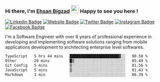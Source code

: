 ### Hi there, I'm <a href="https://ehsanbigzad.com" target="_blank">Ehsan Bigzad</a> <img src="https://media.giphy.com/media/hvRJCLFzcasrR4ia7z/giphy.gif" width="25px" height="25px"> Happy to see you here !

[![Linkedin Badge](https://img.shields.io/badge/-LinkedIn-0e76a8?style=flat-square&logo=Linkedin&logoColor=white)](https://linkedin.com/in/EhsanBigzad)
[![Website Badge](https://img.shields.io/badge/Website-3b5998?style=flat-square&logo=google-chrome&logoColor=white)](https://ehsanbigzad.com)
[![Twitter Badge](https://img.shields.io/badge/-Twitter-00acee?style=flat-square&logo=Twitter&logoColor=white)](https://twitter.com/EhsanBigzad)
[![Instagram Badge](https://img.shields.io/badge/-Instagram-e4405f?style=flat-square&logo=Instagram&logoColor=white)](https://instagram.com/ehsanbigzad/)
[![Facebook Badge](https://img.shields.io/badge/-Facebook-0088cc?style=flat-square&logo=Facebook&logoColor=white)](https://facebook.com/EhsanBigzad7)

I'm a Software Engineer with over 6 years of professional experience
in developing and implementing software solutions ranging from mobile applications development to architecting enterprise level softwares.

<!--START_SECTION:waka-->

```txt
TypeScript   5 hrs 44 mins   ██████████████████████▓░░   90.50 %
Other        20 mins         █▒░░░░░░░░░░░░░░░░░░░░░░░   05.49 %
Git Config   5 mins          ▒░░░░░░░░░░░░░░░░░░░░░░░░   01.56 %
JavaScript   5 mins          ▒░░░░░░░░░░░░░░░░░░░░░░░░   01.43 %
Markdown     1 min           ░░░░░░░░░░░░░░░░░░░░░░░░░   00.39 %
```

<!--END_SECTION:waka-->
